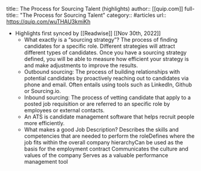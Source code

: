 title:: The Process for Sourcing Talent (highlights)
author:: [[quip.com]]
full-title:: "The Process for Sourcing Talent"
category:: #articles
url:: https://quip.com/wuTHAU3kmiKh

- Highlights first synced by [[Readwise]] [[Nov 30th, 2022]]
	- What exactly is a “sourcing strategy”? The process of finding candidates for a specific role. Different strategies will attract different types of candidates. Once you have a sourcing strategy defined, you will be able to measure how efficient your strategy is and make adjustments to improve the results.
	- Outbound sourcing: The process of building relationships with potential candidates by proactively reaching out to candidates via phone and email. Often entails using tools such as LinkedIn, Github or Sourcing.io.
	- Inbound sourcing: The process of vetting candidate that apply to a posted job requisition or are referred to an specific role by employees or external contacts.
	- An ATS is candidate management software that helps recruit people more efficiently.
	- What makes a good Job Description? Describes the skills and competencies that are needed to perform the roleDefines where the job fits within the overall company hierarchyCan be used as the basis for the employment contract Communicates the culture and values of the company Serves as a valuable performance management tool